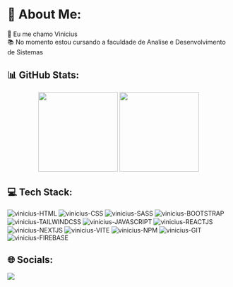 <h1> 💫 About Me:</h1>
🖖 Eu me chamo Vinicius<br>
📚 No momento estou cursando a faculdade de Analise e Desenvolvimento de Sistemas<br>

<h2>📊 GitHub Stats:</h2>
<div display="flex"justify-content="center"align-itens="center"align="center">
  <img height="180em" src="https://github-readme-stats.vercel.app/api/top-langs/?username=vinicius-pereira-souza&theme=onedark&hide_border=false&include_all_commits=false&count_private=false&layout=compact&langs_count=8"/>
  <img height="180em" src="https://github-readme-stats.vercel.app/api?username=vinicius-pereira-souza&theme=onedark&hide_border=false&include_all_commits=false&count_private=false"/>

</div>

<h2>💻 Tech Stack:</h2>
<div>
  <img align="center" alt="vinicius-HTML"  src="https://img.shields.io/badge/HTML5-E34F26.svg?style=for-the-badge&logo=HTML5&logoColor=white"/>
  <img align="center" alt="vinicius-CSS"  src="https://img.shields.io/badge/CSS3-1572B6.svg?style=for-the-badge&logo=CSS3&logoColor=white"/>
  <img align="center" alt="vinicius-SASS"  src="https://img.shields.io/badge/Sass-CC6699.svg?style=for-the-badge&logo=Sass&logoColor=white"/>
  <img align="center" alt="vinicius-BOOTSTRAP"  src="https://img.shields.io/badge/Bootstrap-7952B3.svg?style=for-the-badge&logo=Bootstrap&logoColor=white"/>
  <img align="center" alt="vinicius-TAILWINDCSS"  src="https://img.shields.io/badge/Tailwind%20CSS-06B6D4.svg?style=for-the-badge&logo=Tailwind-CSS&logoColor=white"/>
  <img align="center" alt="vinicius-JAVASCRIPT"  src="https://img.shields.io/badge/JavaScript-F7DF1E.svg?style=for-the-badge&logo=JavaScript&logoColor=black"/>
  <img align="center" alt="vinicius-REACTJS"  src="https://img.shields.io/badge/React-61DAFB.svg?style=for-the-badge&logo=React&logoColor=black"/>
  <img align="center" alt="vinicius-NEXTJS"  src="https://img.shields.io/badge/Next.js-000000.svg?style=for-the-badge&logo=nextdotjs&logoColor=white"/>
  <img align="center" alt="vinicius-VITE"  src="https://img.shields.io/badge/Vite-646CFF.svg?style=for-the-badge&logo=Vite&logoColor=white"/>
  <img align="center" alt="vinicius-NPM"  src="https://img.shields.io/badge/npm-CB3837.svg?style=for-the-badge&logo=npm&logoColor=white"/>
  <img align="center" alt="vinicius-GIT"  src="https://img.shields.io/badge/Git-F05032.svg?style=for-the-badge&logo=Git&logoColor=white"/>
  <img align="center" alt="vinicius-FIREBASE"  src="https://img.shields.io/badge/Firebase-FFCA28.svg?style=for-the-badge&logo=Firebase&logoColor=black"/>
</div>

<h2>🌐 Socials:</h2>
  <a href="https://www.linkedin.com/in/vinicius-pereira-b99a04179" target="_blank"><img src="https://img.shields.io/badge/-LinkedIn-%230077B5?style=for-the-badge&logo=linkedin&logoColor=white" target="_blank"></a> 


